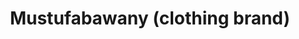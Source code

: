 ---
title: "Mustufabawany (clothing brand)"
url: /karachi/mustufabawany-clothing-brand/
shop: clothes
---